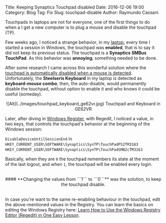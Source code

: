 Title: Keeping Synaptics Touchpad disabled
Date: 2016-12-06 19:00
Category: Blog
Tag: Fix
Slug: touchpad-disable
Author: Raymundo Cassani

Touchpads in laptops are not for everyone, one of the first things to do when a I get a new computer is to plug a mouse and disable the touchpad (TP).

Few weeks ago, I noticed a strange behavior, in my [laptop]([https://us.msi.com/Laptop/GE62VR-Apache-Pro-6th-Gen-GTX-1060.html#hero-overview), every time I started a session in Windows, the touchpad was **enabled**, that is to say it did not keep its previous status. The touchpad is a **Synaptics SMBus TouchPad**. As this behavior was **annoying**, something needed to be done.

After some research I came across this wonderful solution where the [touchpad is automatically disabled when a mouse is  detected](http://www.intowindows.com/how-to-turn-off-touchpad-when-mouse-is-connected-in-windows-78-1/). Unfortunately, the **Steelseris Keyboard** in my laptop is detected as **keyboard-mouse combo**, then, the auto-disable, would permanently disable the touchpad, without option to enable it and who knows it could be useful (someday).

<center>
![Alt](../images/touchpad_keyboard_ge62vr.jpg)  
Touchpad and Keyboard in GE62VR
</center>  


Later, after diving in [Windows Register](https://en.wikipedia.org/wiki/Windows_Registry), with Regedit, I noticed a value, in two keys, that controls the touchpad's behavior at the beginning of the Windows session:

`DisableDeviceUntilSessionEnd`
in    
`HKEY_CURRENT_USER\SOFTWARE\Synaptics\SynTP\TouchPadPS2TM3163`  
`HKEY_CURRENT_USER\SOFTWARE\Synaptics\SynTP\TouchPadSMB2cTM3163`

Basically, when they are ```0``` the touchpad remembers its state at the moment of the last logout, and when ```1```, the touchpad will be enabled every login.

</br>
<center>
#### **Changing the values from ```1``` to  ```0```** was the solution, to keep the touchpad disable.
</center>
</br>

In case you're want to the same re-enabling behaviour in the touchpad, edit the above-mentioned values in the Registry. You can learn the basics on editing the Windows Registry here: [Learn How to Use the Windows Registry Editor (Regedit) in One Easy Lesson](http://www.techsupportalert.com/content/learn-how-use-windows-registry-editor-regedit-one-easy-lesson.htm).
